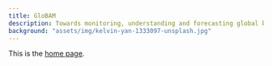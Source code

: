 ```yaml
---
title: GloBAM
description: Towards monitoring, understanding and forecasting global biomass flows of aerial migrants
background: "assets/img/kelvin-yan-1333097-unsplash.jpg"
---
```


This is the [home page](#).

